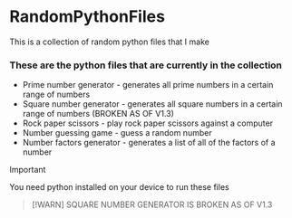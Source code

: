 # RandomPythonFiles
This is a collection of random python files that I make

### These are the python files that are currently in the collection
- Prime number generator - generates all prime numbers in a certain range of numbers
- Square number generator - generates all square numbers in a certain range of numbers (BROKEN AS OF V1.3)
- Rock paper scissors - play rock paper scissors against a computer
- Number guessing game - guess a random number
- Number factors generator - generates a list of all of the factors of a number

> [!IMPORTANT]
> You need python installed on your device to run these files

> [!WARN]
> SQUARE NUMBER GENERATOR IS BROKEN AS OF V1.3
